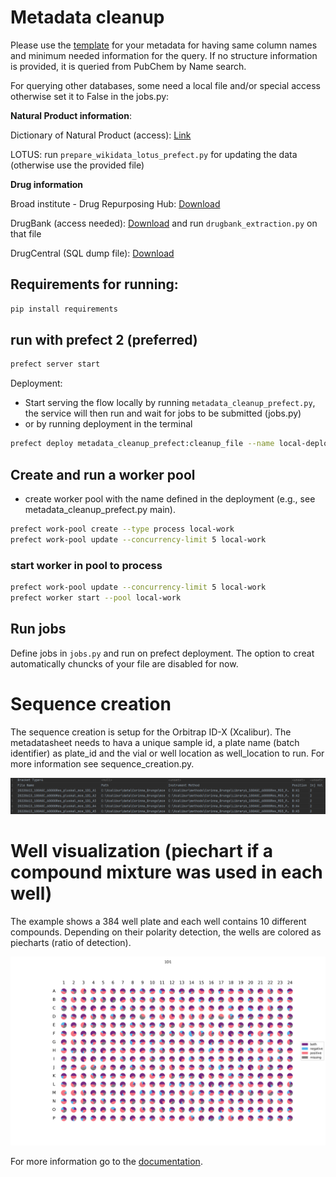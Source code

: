 # Metadata cleanup

Please use the
[template](https://docs.google.com/spreadsheets/d/1v6_IlGS3VgycGc-mSSdNeocY-CFXpONVZbuh3XNLX2E/edit?usp=sharing)
for your metadata for having same column names and minimum needed information for the query. If no
structure information is provided, it is queried from PubChem by Name search.

For querying other databases, some need a local file and/or special access otherwise set it to
False in the jobs.py:

**Natural Product information**:

Dictionary of Natural Product (access):
[Link](https://www.routledge.com/go/the_dictionary_of_natural_products)

LOTUS: run `prepare_wikidata_lotus_prefect.py` for updating the data (otherwise use the provided
file)

**Drug information**

Broad institute - Drug Repurposing
Hub:
[Download](https://repo-hub.broadinstitute.org/repurposing#download-data)

DrugBank (access needed): [Download](https://go.drugbank.com/releases/latest) and
run `drugbank_extraction.py` on that file

DrugCentral (SQL dump file): [Download](https://drugcentral.org/download)

## Requirements for running:

```bash
pip install requirements
```

## run with prefect 2 (preferred)

```bash
prefect server start
```

Deployment:

- Start serving the flow locally by running `metadata_cleanup_prefect.py`, the service will then run
  and wait for jobs to be submitted (jobs.py)
- or by running deployment in the terminal

```bash
prefect deploy metadata_cleanup_prefect:cleanup_file --name local-deploy --pool local-work
```

## Create and run a worker pool

- create worker pool with the name defined in the deployment (e.g., see metadata_cleanup_prefect.py
  main).

```bash
prefect work-pool create --type process local-work
prefect work-pool update --concurrency-limit 5 local-work
```

### start worker in pool to process

```bash
prefect work-pool update --concurrency-limit 5 local-work
prefect worker start --pool local-work
```

## Run jobs

Define jobs in `jobs.py` and run on prefect deployment. The option to creat automatically chuncks of
your file are disabled for now.

# Sequence creation

The sequence creation is setup for the Orbitrap ID-X (Xcalibur). The metadatasheet needs to hava a
unique sample id, a plate name (batch identifier) as plate_id and the vial or well location as
well_location to run. For more information see sequence_creation.py.

![sequence_example.png](pictures/sequence_example.png)

# Well visualization (piechart if a compound mixture was used in each well)

The example shows a 384 well plate and each well contains 10 different compounds. Depending on their
polarity detection, the wells are colored as piecharts (ratio of detection).

![Plate384](pictures/plate_example384.png)

For more information go to the [documentation](well_visualization.md).